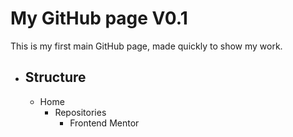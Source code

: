 # My GitHub page V0.1
This is my first main GitHub page, made quickly to show my work.

- ## Structure
  - Home
    - Repositories
      - Frontend Mentor

